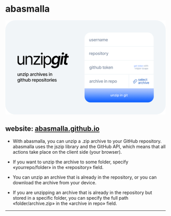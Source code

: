 # abasmalla
<img src="https://github.com/abasmalla/abasmalla.github.io/raw/main/images/unzippriview.png" width="1000" />

website: [abasmalla.github.io](https://abasmalla.github.io)
--- 
- With abasmalla, you can unzip a .zip archive to your GitHub repository. abasmalla uses the jszip library and the GitHub API, which means that all actions take place on the client side (your browser).

- If you want to unzip the archive to some folder, specify «yourrepo/folder» in the «repository» field.

- You can unzip an archive that is already in the repository, or you can download the archive from your device.

- If you are unzipping an archive that is already in the repository but stored in a specific folder, you can specify the full path «folder/archive.zip» in the «archive in repo» field.
***
